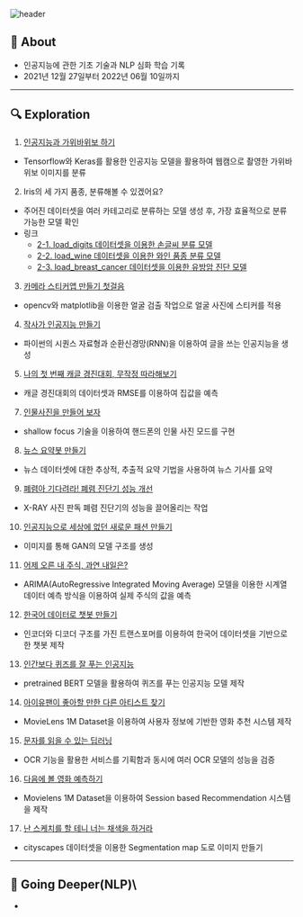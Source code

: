 ![header](https://capsule-render.vercel.app/api?type=soft&color=abbaab&height=150&section=header&text=Sally's%20AIFFELog%20✨&fontSize=55&animation=blink&fontColor=ffffff)

## 📍 About
* 인공지능에 관한 기초 기술과 NLP 심화 학습 기록
* 2021년 12월 27일부터 2022년 06월 10일까지

----

## 🔍 Exploration
1. [인공지능과 가위바위보 하기](https://github.com/Sallyrideauto/AIFFELog/blob/main/Exploration/%5BE-01%5DRockPaperScissor.ipynb)
  * Tensorflow와 Keras를 활용한 인공지능 모델을 활용하여 웹캠으로 촬영한 가위바위보 이미지를 분류 
2. Iris의 세 가지 품종, 분류해볼 수 있겠어요?
  * 주어진 데이터셋을 여러 카테고리로 분류하는 모델 생성 후, 가장 효율적으로 분류 가능한 모델 확인
  * 링크
    * [2-1. load_digits 데이터셋을 이용한 손글씨 분류 모델](https://github.com/Sallyrideauto/AIFFELog/blob/main/Exploration/%5BE-02%5D%20load_digits.ipynb)
    * [2-2. load_wine 데이터셋을 이용한 와인 품종 분류 모델](https://github.com/Sallyrideauto/AIFFELog/blob/main/Exploration/%5BE-02%5D%20load_wine.ipynb)
    * [2-3. load_breast_cancer 데이터셋을 이용한 유방암 진단 모델](https://github.com/Sallyrideauto/AIFFELog/blob/main/Exploration/%5BE-02%5D%20load_breast_cancer.ipynb)
3. [카메라 스티커앱 만들기 첫걸음](https://github.com/Sallyrideauto/AIFFELog/blob/main/Exploration/%5BE-03%5D%20Stickerapp.ipynb)
  * opencv와 matplotlib을 이용한 얼굴 검출 작업으로 얼굴 사진에 스티커를 적용
4. [작사가 인공지능 만들기](https://github.com/Sallyrideauto/AIFFELog/blob/main/Exploration/%5BE-04%5D%20Lyrics.ipynb)
  * 파이썬의 시퀀스 자료형과 순환신경망(RNN)을 이용하여 글을 쓰는 인공지능을 생성
5. [나의 첫 번째 캐글 경진대회, 무작정 따라해보기](https://github.com/Sallyrideauto/AIFFELog/blob/main/Exploration/%5BE-05%5DMy1stKaggle.ipynb)
  * 캐글 경진대회의 데이터셋과 RMSE를 이용하여 집값을 예측
7. [인물사진을 만들어 보자](https://github.com/Sallyrideauto/AIFFELog/blob/main/Exploration/%5BE-07%5DPortrait.ipynb)
  * shallow focus 기술을 이용하여 핸드폰의 인물 사진 모드를 구현
8. [뉴스 요약봇 만들기](https://github.com/Sallyrideauto/AIFFELog/blob/main/Exploration/%5BE-08%5DNewsSummary.ipynb)
  * 뉴스 데이터셋에 대한 추상적, 추출적 요약 기법을 사용하여 뉴스 기사를 요약
9. [폐렴아 기다려라! 폐렴 진단기 성능 개선](https://github.com/Sallyrideauto/AIFFELog/blob/main/Exploration/%5BE-09%5Dpneumonia.ipynb)
  *  X-RAY 사진 판독 폐렴 진단기의 성능을 끌어올리는 작업
10. [인공지능으로 세상에 없던 새로운 패션 만들기](https://github.com/Sallyrideauto/AIFFELog/blob/main/Exploration/%5BE-10%5DCIFAR10image.ipynb)
  * 이미지를 통해 GAN의 모델 구조를 생성
11. [어제 오른 내 주식, 과연 내일은?](https://github.com/Sallyrideauto/AIFFELog/blob/main/Exploration/%5BE-11%5DStockPrediction.ipynb)
  * ARIMA(AutoRegressive Integrated Moving Average) 모델을 이용한 시계열 데이터 예측 방식을 이용하여 실제 주식의 값을 예측
12. [한국어 데이터로 챗봇 만들기](https://github.com/Sallyrideauto/AIFFELog/blob/main/Exploration/%5BE-12%5DChatbot.ipynb)
  * 인코더와 디코더 구조를 가진 트랜스포머를 이용하여 한국어 데이터셋을 기반으로 한 챗봇 제작
13. [인간보다 퀴즈를 잘 푸는 인공지능](https://github.com/Sallyrideauto/AIFFELog/blob/main/Exploration/%5BE-13%5DQuiz.ipynb)
  * pretrained BERT 모델을 활용하여 퀴즈를 푸는 인공지능 모델 제작
14. [아이유팬이 좋아할 만한 다른 아티스트 찾기](https://github.com/Sallyrideauto/AIFFELog/blob/main/Exploration/%5BE-14%5Dmovielens.ipynb)
  * MovieLens 1M Dataset을 이용하여 사용자 정보에 기반한 영화 추천 시스템 제작
15. [문자를 읽을 수 있는 딥러닝](https://github.com/Sallyrideauto/AIFFELog/blob/main/Exploration/%5BE-15%5Docr.ipynb)
  * OCR 기능을 활용한 서비스를 기획함과 동시에 여러 OCR 모델의 성능을 검증 
16. [다음에 볼 영화 예측하기](https://github.com/Sallyrideauto/AIFFELog/blob/main/Exploration/%5BE-16%5DMovieLensSBR.ipynb)
  * Movielens 1M Dataset을 이용하여 Session based Recommendation 시스템을 제작 
17. [난 스케치를 할 테니 너는 채색을 하거라](https://github.com/Sallyrideauto/AIFFELog/blob/main/Exploration/%5BE-17%5D%20SegmentationMap.ipynb)
  * cityscapes 데이터셋을 이용한 Segmentation map 도로 이미지 만들기 

----

## 🧠 Going Deeper(NLP)\
* []()
